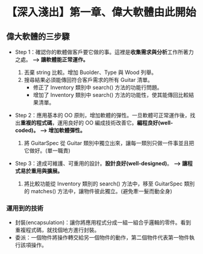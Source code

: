 # 【深入淺出】第一章、偉大軟體由此開始
## 偉大軟體的三步驟
* Step 1：確認你的軟體做客戶要它做的事。這裡是**收集需求與分析**工作所著力之處。
    **--> 讓軟體能正常運作。**
    1. 丟棄 string 比較。增加 Buolder、Type 與 Wood 列舉。
    2. 搜尋結果必須能傳回符合客戶需求的所有 Guitar 清單。
        * 修正了 Inventory 類別中 search() 方法的功能行問題。
        * 增加了 Inventory 類別中 search() 方法的功能性，使其能傳回比較結果清單。

* Step 2：應用基本的 OO 原則，增加軟體的彈性。一旦軟體可正常運作後，找出**重複的程式碼**，運用良好的 OO 編成技術改善它。**編程良好(well-coded)。**
    **--> 增加軟體彈性。**
    1. 將 GuitarSpec 從 Guitar 類別中獨立出來，讓每一類別只做一件事並且把它做好。(單一職責)

* Step 3：達成可維護、可重用的設計。**設計良好(well-designed)**。
    **--> 讓程式易於重用與擴展。**
    1. 將比較功能從 Inventory 類別的 search() 方法中，移至 GuitarSpec 類別的 matches() 方法中，讓物件彼此獨立。(避免牽一髮而動全身)

### 運用到的技術
* 封裝(encapsulation)：讓你將應用程式分成一組一組合乎邏輯的零件。看到重複程式碼，就找個地方進行封裝。
* 委派：一個物件將操作轉交給另一個物件的動作，第二個物件代表第一物件執行該項操作。
